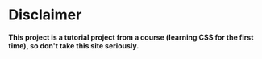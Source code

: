 # Disclaimer
__This project is a tutorial project from a course (learning CSS for the first time), so don't take this site seriously.__